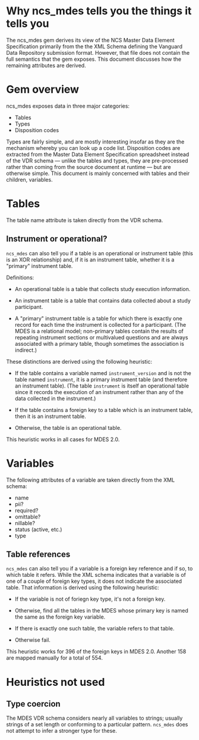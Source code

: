 # Why ncs_mdes tells you the things it tells you

The ncs_mdes gem derives its view of the NCS Master Data Element
Specification primarily from the the XML Schema defining the Vanguard
Data Repository submission format. However, that file does not contain
the full semantics that the gem exposes. This document discusses how
the remaining attributes are derived.

# Gem overview

ncs_mdes exposes data in three major categories:

* Tables
* Types
* Disposition codes

Types are fairly simple, and are mostly interesting insofar as they
are the mechanism whereby you can look up a code list. Disposition
codes are extracted from the Master Data Element Specification
spreadsheet instead of the VDR schema &mdash; unlike the tables and
types, they are pre-processed rather than coming from the source
document at runtime &mdash; but are otherwise simple. This document
is mainly concerned with tables and their children, variables.

# Tables

The table name attribute is taken directly from the VDR schema.

## Instrument or operational?

`ncs_mdes` can also tell you if a table is an operational or
instrument table (this is an XOR relationship) and, if it is an
instrument table, whether it is a "primary" instrument table.

Definitions:

* An operational table is a table that collects study execution
  information.

* An instrument table is a table that contains data collected about a
  study participant.

* A "primary" instrument table is a table for which there is exactly
  one record for each time the instrument is collected for a
  participant. (The MDES is a relational model; non-primary tables
  contain the results of repeating instrument sections or multivalued
  questions and are always associated with a primary table, though
  sometimes the association is indirect.)

These distinctions are derived using the following heuristic:

* If the table contains a variable named `instrument_version` and is
  not the table named `instrument`, it is a primary instrument table
  (and therefore an instrument table). (The table `instrument` is
  itself an operational table since it records the execution of an
  instrument rather than any of the data collected in the instrument.)

* If the table contains a foreign key to a table which is an
  instrument table, then it is an instrument table.

* Otherwise, the table is an operational table.

This heuristic works in all cases for MDES 2.0.

# Variables

The following attributes of a variable are taken directly from the XML
schema:

* name
* pii?
* required?
* omittable?
* nillable?
* status (active, etc.)
* type

## Table references

`ncs_mdes` can also tell you if a variable is a foreign key reference
and if so, to which table it refers. While the XML schema indicates
that a variable is of one of a couple of foreign key types, it does
not indicate the associated table. That information is derived using
the following heuristic:

* If the variable is not of foriegn key type, it's not a foreign key.

* Otherwise, find all the tables in the MDES whose primary key is
  named the same as the foreign key variable.

* If there is exactly one such table, the variable refers to that
  table.

* Otherwise fail.

This heuristic works for 396 of the foreign keys in MDES 2.0. Another
158 are mapped manually for a total of 554.

# Heuristics not used

## Type coercion

The MDES VDR schema considers nearly all variables to strings; usually
strings of a set length or conforming to a particular
pattern. `ncs_mdes` does not attempt to infer a stronger type for
these.
